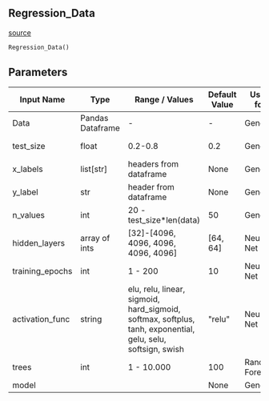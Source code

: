 #


## Regression_Data
[source](https://github.com/jan-of-us/OOP_22_AI_NN\blob\main\AI_Regression/Regression_Data.py\#L7)
```python 
Regression_Data()
```

## Parameters


| Input Name        | Type             | Range / Values                                                                                              | Default Value | Used for      | Description                                                                                                                                 |
|-------------------|------------------|-------------------------------------------------------------------------------------------------------------|---------------|---------------|---------------------------------------------------------------------------------------------------------------------------------------------|
| Data              | Pandas Dataframe | -                                                                                                           | -             | General       | Contains the dataset                                                                                                                        |
| test_size         | float            | 0.2-0.8                                                                                                     | 0.2           | General       | Share/Percentage of Data used for testing, if pretrained model is used, all data (0.99) will be used for testing                            |
| x_labels          | list[str]        | headers from dataframe                                                                                      | None          | General       | Labels used as evidence for the classification, if None all but y will be used                                                              |
| y_label           | str              | header from dataframe                                                                                       | None          | General       | Label of column that contains the classes, if None final column will be used                                                                |
| n_values          | int              | 20 - test_size*len(data)                                                                                    | 50            | General       | Determines how many values are plotted in output graphs                                                                                     |
| hidden_layers     | array of ints    | [32]-[4096, 4096, 4096, 4096, 4096]                                                                         | [64, 64]      | Neural Net    | Nodes for each hidden layer, every entry in the array creates a hidden layer with as many nodes as the entry's value                        |
| training_epochs   | int              | 1 - 200                                                                                                     | 10            | Neural Net    |                                                                                                                                             |
| activation_func   | string           | elu, relu, linear, sigmoid, hard_sigmoid, softmax, softplus, tanh, exponential, gelu, selu, softsign, swish | "relu"        | Neural Net    | https://www.tensorflow.org/api_docs/python/tf/keras/activations                                                                             |
| trees             | int              | 1 - 10.000                                                                                                  | 100           | Random Forest | Number of trees in the forest                                                                                                               |
| model             |                  |                                                                                                             | None          | General       | Allows user uploaded pre-trained models                                                                                                     |

